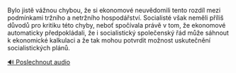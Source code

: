 
Bylo jistě vážnou chybou, že si ekonomové neuvědomili tento rozdíl mezi podmínkami tržního a netržního hospodářství. Socialisté však neměli příliš důvodů pro kritiku této chyby, neboť spočívala právě v tom, že ekonomové automaticky předpokládali, že i socialistický společenský řád může sáhnout k ekonomické kalkulaci a že tak mohou potvrdit možnost uskutečnění socialistických plánů.

[🔊 Poslechnout audio](/data/7-paragraphs/audio/chapter_42/para_010-Bylo-jist-vnou-chybou-e-si-ekonomov-neuvdom.mp3)
